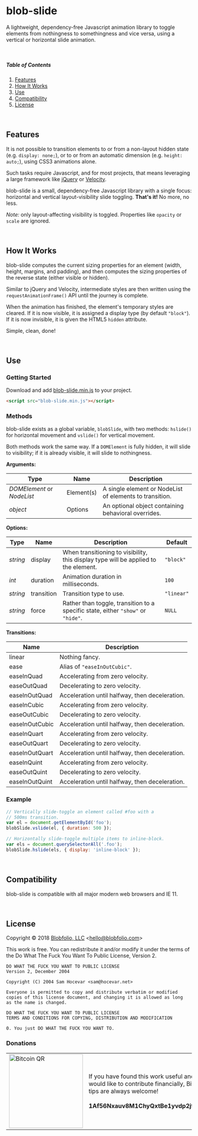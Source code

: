# blob-slide

A lightweight, dependency-free Javascript animation library to toggle elements from nothingness to somethingness and vice versa, using a vertical or horizontal slide animation.



&nbsp;
##### Table of Contents

1. [Features](#features)
2. [How It Works](#how-it-works)
3. [Use](#use)
4. [Compatibility](#compatibility)
5. [License](#license)



&nbsp;
## Features

It is not possible to transition elements to or from a non-layout hidden state (e.g. `display: none;`), or to or from an automatic dimension (e.g. `height: auto;`), using CSS3 animations alone.

Such tasks require Javascript, and for most projects, that means leveraging a large framework like [jQuery](https://jquery.org/) or [Velocity](http://velocityjs.org/).

blob-slide is a small, dependency-free Javascript library with a single focus: horizontal and vertical layout-visibility slide toggling. **That's it!** No more, no less.

*Note:* only layout-affecting visibility is toggled. Properties like `opacity` or `scale` are ignored.



&nbsp;
## How It Works

blob-slide computes the current sizing properties for an element (width, height, margins, and padding), and then computes the sizing properties of the reverse state (either visible or hidden).

Similar to jQuery and Velocity, intermediate styles are then written using the `requestAnimationFrame()` API until the journey is complete.

When the animation has finished, the element's temporary styles are cleared. If it is now visible, it is assigned a display type (by default `"block"`). If it is now invisible, it is given the HTML5 `hidden` attribute.

Simple, clean, done!



&nbsp;
## Use

### Getting Started

Download and add [blob-slide.min.js](https://raw.githubusercontent.com/Blobfolio/blob-slide/master/blob-slide.min.js) to your project.

```html
<script src="blob-slide.min.js"></script>
```

### Methods

blob-slide exists as a global variable, `blobSlide`, with two methods: `hslide()` for horizontal movement and `vslide()` for vertical movement.

Both methods work the same way. If a `DOMElement` is fully hidden, it will slide to visibility; if it is already visible, it will slide to nothingness.

**Arguments:**

| Type | Name | Description |
| ---- | ---- | ----------- |
| *DOMElement* or *NodeList* | Element(s) | A single element or NodeList of elements to transition. |
| *object* | Options | An optional object containing behavioral overrides. |

**Options:**

| Type | Name | Description | Default |
| ---- | ---- | ----------- | ------- |
| *string* | display | When transitioning to visibility, this display type will be applied to the element. | `"block"` |
| *int* | duration | Animation duration in milliseconds. | `100` |
| *string* | transition | Transition type to use. | `"linear"` |
| *string* | force | Rather than toggle, transition to a specific state, either `"show"` or `"hide"`. | `NULL` |

**Transitions:**

| Name | Description |
| ---- | ----------- |
| linear | Nothing fancy. |
| ease | Alias of `"easeInOutCubic"`. |
| easeInQuad | Accelerating from zero velocity. |
| easeOutQuad | Decelerating to zero velocity. |
| easeInOutQuad | Acceleration until halfway, then deceleration. |
| easeInCubic | Accelerating from zero velocity. |
| easeOutCubic | Decelerating to zero velocity. |
| easeInOutCubic | Acceleration until halfway, then deceleration. |
| easeInQuart | Accelerating from zero velocity. |
| easeOutQuart | Decelerating to zero velocity. |
| easeInOutQuart | Acceleration until halfway, then deceleration. |
| easeInQuint | Accelerating from zero velocity. |
| easeOutQuint | Decelerating to zero velocity. |
| easeInOutQuint | Acceleration until halfway, then deceleration. |

### Example

```javascript
// Vertically slide-toggle an element called #foo with a
// 500ms transition.
var el = document.getElementById('foo');
blobSlide.vslide(el, { duration: 500 });

// Horizontally slide-toggle multiple items to inline-block.
var els = document.querySelectorAll('.foo');
blobSlide.hslide(els, { display: 'inline-block' });
```



&nbsp;
## Compatibility

blob-slide is compatible with all major modern web browsers and IE 11.



&nbsp;
## License

Copyright © 2018 [Blobfolio, LLC](https://blobfolio.com) &lt;hello@blobfolio.com&gt;

This work is free. You can redistribute it and/or modify it under the terms of the Do What The Fuck You Want To Public License, Version 2.

    DO WHAT THE FUCK YOU WANT TO PUBLIC LICENSE
    Version 2, December 2004
    
    Copyright (C) 2004 Sam Hocevar <sam@hocevar.net>
    
    Everyone is permitted to copy and distribute verbatim or modified
    copies of this license document, and changing it is allowed as long
    as the name is changed.
    
    DO WHAT THE FUCK YOU WANT TO PUBLIC LICENSE
    TERMS AND CONDITIONS FOR COPYING, DISTRIBUTION AND MODIFICATION
    
    0. You just DO WHAT THE FUCK YOU WANT TO.

### Donations

<table>
  <tbody>
    <tr>
      <td width="200"><img src="https://blobfolio.com/wp-content/themes/b3/svg/btc-github.svg" width="200" height="200" alt="Bitcoin QR" /></td>
      <td width="450">If you have found this work useful and would like to contribute financially, Bitcoin tips are always welcome!<br /><br /><strong>1Af56Nxauv8M1ChyQxtBe1yvdp2jtaB1GF</strong></td>
    </tr>
  </tbody>
</table>
